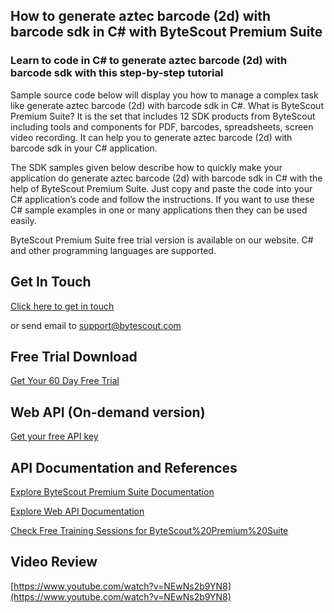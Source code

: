 ## How to generate aztec barcode (2d) with barcode sdk in C# with ByteScout Premium Suite

### Learn to code in C# to generate aztec barcode (2d) with barcode sdk with this step-by-step tutorial

Sample source code below will display you how to manage a complex task like generate aztec barcode (2d) with barcode sdk in C#. What is ByteScout Premium Suite? It is the set that includes 12 SDK products from ByteScout including tools and components for PDF, barcodes, spreadsheets, screen video recording. It can help you to generate aztec barcode (2d) with barcode sdk in your C# application.

The SDK samples given below describe how to quickly make your application do generate aztec barcode (2d) with barcode sdk in C# with the help of ByteScout Premium Suite. Just copy and paste the code into your C# application’s code and follow the instructions. If you want to use these C# sample examples in one or many applications then they can be used easily.

ByteScout Premium Suite free trial version is available on our website. C# and other programming languages are supported.

## Get In Touch

[Click here to get in touch](https://bytescout.zendesk.com/hc/en-us/requests/new?subject=ByteScout%20Premium%20Suite%20Question)

or send email to [support@bytescout.com](mailto:support@bytescout.com?subject=ByteScout%20Premium%20Suite%20Question) 

## Free Trial Download

[Get Your 60 Day Free Trial](https://bytescout.com/download/web-installer?utm_source=github-readme)

## Web API (On-demand version)

[Get your free API key](https://pdf.co/documentation/api?utm_source=github-readme)

## API Documentation and References

[Explore ByteScout Premium Suite Documentation](https://bytescout.com/documentation/index.html?utm_source=github-readme)

[Explore Web API Documentation](https://pdf.co/documentation/api?utm_source=github-readme)

[Check Free Training Sessions for ByteScout%20Premium%20Suite](https://academy.bytescout.com/)

## Video Review

[https://www.youtube.com/watch?v=NEwNs2b9YN8](https://www.youtube.com/watch?v=NEwNs2b9YN8)